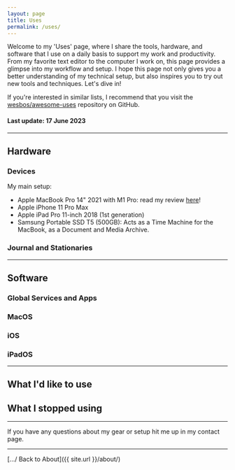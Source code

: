```yaml
---
layout: page
title: Uses
permalink: /uses/
---
```


Welcome to my 'Uses' page, where I share the tools, hardware, and software that I use on a daily basis to support my work and productivity. From my favorite text editor to the computer I work on, this page provides a glimpse into my workflow and setup. I hope this page not only gives you a better understanding of my technical setup, but also inspires you to try out new tools and techniques. Let's dive in!

If you're interested in similar lists, I recommend that you visit the [wesbos/awesome-uses](https://github.com/wesbos/awesome-uses) repository on GitHub.

#### Last update: 17 June 2023

---

## Hardware

### Devices

My main setup:

* Apple MacBook Pro 14" 2021 with M1 Pro: read my review [here]({{site.url}}/2022/05/02/macbook-pro-14.html)!
* Apple iPhone 11 Pro Max
* Apple iPad Pro 11-inch 2018 (1st generation)
* Samsung Portable SSD T5 (500GB): Acts as a Time Machine for the MacBook, as a Document and Media Archive.

### Journal and Stationaries

---

## Software

### Global Services and Apps

### MacOS

### iOS

### iPadOS

---

## What I'd like to use

## What I stopped using

---


If you have any questions about my gear or setup hit me up in my contact page.

---

[.../ Back to About]({{ site.url }}/about/)
